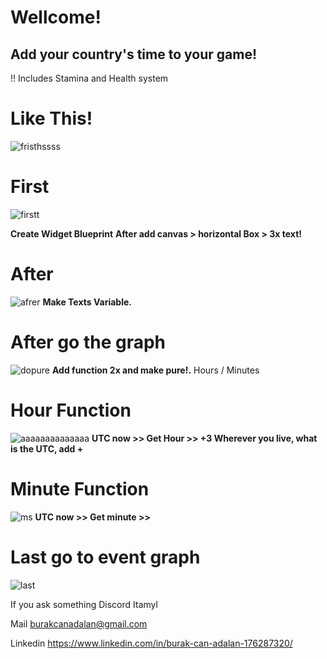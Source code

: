 # Wellcome! 
## Add your country's time to your game!

!! Includes Stamina and Health system

# Like This! 
![fristhssss](https://github.com/user-attachments/assets/be0dbb60-ecca-4041-89f9-e2e9ee9df6b3)

# First
![firstt](https://github.com/user-attachments/assets/dedb0629-8e1a-4885-9fe6-6b86f9d52f2b)

**Create Widget Blueprint**
**After add canvas > horizontal Box > 3x text!**

# After
![afrer](https://github.com/user-attachments/assets/01cb6e06-4919-4d6b-8742-5d94da714ab9)
**Make Texts Variable.**

# After go the graph
![dopure](https://github.com/user-attachments/assets/5f128b0c-1171-41d7-9f0b-1b4033f04a05)
**Add function 2x and make pure!.** Hours / Minutes

# Hour Function
![aaaaaaaaaaaaaa](https://github.com/user-attachments/assets/3a201693-a889-48e9-a3c1-1e95230ebe6e)
**UTC now >> Get Hour >> +3 Wherever you live, what is the UTC, add +**

# Minute Function
![ms](https://github.com/user-attachments/assets/9ab3dc84-ca16-414e-b292-486db72158bf)
**UTC now >> Get minute >>**

# Last go to event graph
![last](https://github.com/user-attachments/assets/a82febaa-5f99-48fe-8ad9-33cb58452969)


If you ask something 
Discord Itamyl  

Mail burakcanadalan@gmail.com



Linkedin https://www.linkedin.com/in/burak-can-adalan-176287320/

